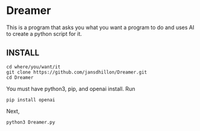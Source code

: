 # Dreamer

This is a program that asks you what you want a program to do and uses AI to create a python script for it.


## INSTALL

    cd where/you/want/it
    git clone https://github.com/jansdhillon/Dreamer.git
    cd Dreamer

You must have python3, pip, and openai install. Run

    pip install openai

Next, 

    python3 Dreamer.py


